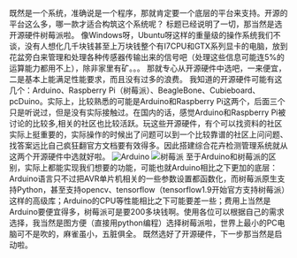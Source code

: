 既然是一个系统，准确说是一个程序，那就肯定要一个底层的平台来支持。开源的平台这么多，哪一款才适合构筑这个系统呢？
标题已经说明了一切，那当然是选开源硬件树莓派啦。
像Windows呀，Ubuntu呀这样的重量级的操作系统我们不谈，没有人想化几千块钱甚至上万块钱整个有I7CPU和GTX系列显卡的电脑，放到花盆旁白来管理和处理各种传感器传输出来的信号吧（处理这些信息可能连5%的运算能力都用不上），除非家里有矿。。。
那就专心从开源硬件中选吧，一来便宜，二是基本上能满足性能要求，而且没有过多的浪费。
我知道的开源硬件可能有这几个：Arduino、Raspberry Pi（树莓派）、BeagleBone、Cubieboard、pcDuino。实际上，比较熟悉的可能是Arduino和Raspberry Pi这两个，后面三个只是听说过，但是没有实际接触过。在国内的话，感觉Arduino和Raspberry Pi被讨论的比较多,相关的社区也比较活跃。玩这些开源硬件，有个可以找资料的社区实际上挺重要的，实际操作的时候出了问题可以到一个比较靠谱的社区上问问题、找答案远比自己疯狂翻官方文档要有效得多。因此搭建综合花卉检测管理系统就从这两个开源硬件中选就好啦。
![Arduino](http://www.oschina.net/uploads/img/200903/10110251_X4Wn.png)
![树莓派](http://shumeipai.nxez.com/wp-content/uploads/2018/03/20180314183505975-0.jpg)
至于Arduino和树莓派的区别，实际上都能实现我们想要的功能，可能也就Arduino相比之下更加的底层：Arduino语言只不过把AVR单片机相关的一些参数设置都函数化，而树莓派原生支持Python，甚至支持opencv、tensorflow（tensorflow1.9开始官方支持树莓派）这样的高级库；Arduino的CPU等性能相比之下可能要差一些；费用上当然是Arduino要便宜得多，树莓派可是要200多块钱啊。使用各位可以根据自己的需求选择，我当然是图方便（直接用python编程）选择树莓派啦，世界上最小的PC电脑可不是吹的，麻雀虽小，五脏俱全。
既然选好了开源硬件，下一步那当然是启动啦。